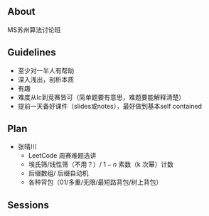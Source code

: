 ## About

MS苏州算法讨论班

## Guidelines

- 至少对一半人有帮助
- 深入浅出，剖析本质
- 有趣
- 难度从lc到竞赛皆可（简单题要有意思，难题要能解释清楚）
- 提前一天备好课件（slides或notes），最好做到基本self contained

## Plan

- 张晴川
  - LeetCode 周赛难题选讲
  - 埃氏筛/线性筛（不用？）/ $1-n$ 素数（k 次幂）计数
  - 后缀数组/ 后缀自动机
  - 各种背包（01/多重/无限/最短路背包/树上背包）

## Sessions

